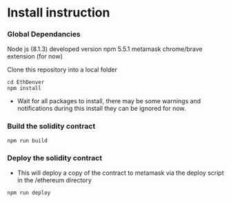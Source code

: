 # Install instruction

### Global Dependancies
Node js (8.1.3) developed version
npm 5.5.1
metamask chrome/brave extension (for now)

Clone this repository into a local folder

```
cd EthDenver
npm install
```

- Wait for all packages to install, there may be some warnings and notifications during this install they can be ignored for now.


### Build the solidity contract

```
npm run build
```


### Deploy the solidity contract

 - This will deploy a copy of the contract to metamask via the deploy script in the /ethereum directory


```
npm run deploy
```

